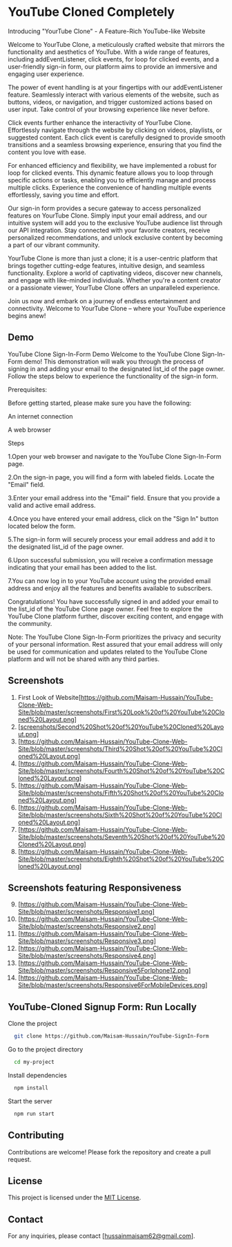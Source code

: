 # YouTube Cloned Completely

Introducing "YourTube Clone" - A Feature-Rich YouTube-like Website

Welcome to YourTube Clone, a meticulously crafted website that mirrors the functionality and aesthetics of YouTube. With a wide range of features, including addEventListener, click events, for loop for clicked events, and a user-friendly sign-in form, our platform aims to provide an immersive and engaging user experience.

The power of event handling is at your fingertips with our addEventListener feature. Seamlessly interact with various elements of the website, such as buttons, videos, or navigation, and trigger customized actions based on user input. Take control of your browsing experience like never before.

Click events further enhance the interactivity of YourTube Clone. Effortlessly navigate through the website by clicking on videos, playlists, or suggested content. Each click event is carefully designed to provide smooth transitions and a seamless browsing experience, ensuring that you find the content you love with ease.

For enhanced efficiency and flexibility, we have implemented a robust for loop for clicked events. This dynamic feature allows you to loop through specific actions or tasks, enabling you to efficiently manage and process multiple clicks. Experience the convenience of handling multiple events effortlessly, saving you time and effort.

Our sign-in form provides a secure gateway to access personalized features on YourTube Clone. Simply input your email address, and our intuitive system will add you to the exclusive YouTube audience list through our API integration. Stay connected with your favorite creators, receive personalized recommendations, and unlock exclusive content by becoming a part of our vibrant community.

YourTube Clone is more than just a clone; it is a user-centric platform that brings together cutting-edge features, intuitive design, and seamless functionality. Explore a world of captivating videos, discover new channels, and engage with like-minded individuals. Whether you're a content creator or a passionate viewer, YourTube Clone offers an unparalleled experience.

Join us now and embark on a journey of endless entertainment and connectivity. Welcome to YourTube Clone – where your YouTube experience begins anew!



## Demo

YouTube Clone Sign-In-Form Demo
Welcome to the YouTube Clone Sign-In-Form demo! This demonstration will walk you through the process of signing in and adding your email to the designated list_id of the page owner. Follow the steps below to experience the functionality of the sign-in form.

Prerequisites:

Before getting started, please make sure you have the following:

An internet connection

A web browser

Steps

1.Open your web browser and navigate to the YouTube Clone Sign-In-Form page.

2.On the sign-in page, you will find a form with labeled fields. Locate the "Email" field.

3.Enter your email address into the "Email" field. Ensure that you provide a valid and active email address.

4.Once you have entered your email address, click on the "Sign In" button located below the form.

5.The sign-in form will securely process your email address and add it to the designated list_id of the page owner.

6.Upon successful submission, you will receive a confirmation message indicating that your email has been added to the list.

7.You can now log in to your YouTube account using the provided email address and enjoy all the features and benefits available to subscribers.

Congratulations! You have successfully signed in and added your email to the list_id of the YouTube Clone page owner. Feel free to explore the YouTube Clone platform further, discover exciting content, and engage with the community.

Note: The YouTube Clone Sign-In-Form prioritizes the privacy and security of your personal information. Rest assured that your email address will only be used for communication and updates related to the YouTube Clone platform and will not be shared with any third parties.


## Screenshots

1. First Look of Website[https://github.com/Maisam-Hussain/YouTube-Clone-Web-Site/blob/master/screenshots/First%20Look%20of%20YouTube%20Cloned%20Layout.png]
2. [[screenshots/Second%20Shot%20of%20YouTube%20Cloned%20Layout.png](https://github.com/Maisam-Hussain/YouTube-Clone-Web-Site/blob/master/screenshots/Second%20Shot%20of%20YouTube%20Cloned%20Layout.png)]
3. [https://github.com/Maisam-Hussain/YouTube-Clone-Web-Site/blob/master/screenshots/Third%20Shot%20of%20YouTube%20Cloned%20Layout.png]
4. [https://github.com/Maisam-Hussain/YouTube-Clone-Web-Site/blob/master/screenshots/Fourth%20Shot%20of%20YouTube%20Cloned%20Layout.png]
5. [https://github.com/Maisam-Hussain/YouTube-Clone-Web-Site/blob/master/screenshots/Fifth%20Shot%20of%20YouTube%20Cloned%20Layout.png]
6. [https://github.com/Maisam-Hussain/YouTube-Clone-Web-Site/blob/master/screenshots/Sixth%20Shot%20of%20YouTube%20Cloned%20Layout.png]
7. [https://github.com/Maisam-Hussain/YouTube-Clone-Web-Site/blob/master/screenshots/Seventh%20Shot%20of%20YouTube%20Cloned%20Layout.png]
8. [https://github.com/Maisam-Hussain/YouTube-Clone-Web-Site/blob/master/screenshots/Eighth%20Shot%20of%20YouTube%20Cloned%20Layout.png]
## Screenshots featuring Responsiveness
9. [https://github.com/Maisam-Hussain/YouTube-Clone-Web-Site/blob/master/screenshots/Responsive1.png]
10. [https://github.com/Maisam-Hussain/YouTube-Clone-Web-Site/blob/master/screenshots/Responsive2.png]
11. [https://github.com/Maisam-Hussain/YouTube-Clone-Web-Site/blob/master/screenshots/Responsive3.png]
12. [https://github.com/Maisam-Hussain/YouTube-Clone-Web-Site/blob/master/screenshots/Responsive4.png]
13. [https://github.com/Maisam-Hussain/YouTube-Clone-Web-Site/blob/master/screenshots/Responsive5ForIphone12.png]
14. [https://github.com/Maisam-Hussain/YouTube-Clone-Web-Site/blob/master/screenshots/Responsive6ForMobileDevices.png]


## YouTube-Cloned Signup Form: Run Locally

Clone the project

```bash
  git clone https://github.com/Maisam-Hussain/YouTube-SignIn-Form
```

Go to the project directory

```bash
  cd my-project
```

Install dependencies

```bash
  npm install
```

Start the server

```bash
  npm run start
```



## Contributing

Contributions are welcome! Please fork the repository and create a pull request.

## License

This project is licensed under the [MIT License](LICENSE).

## Contact

For any inquiries, please contact [hussainmaisam62@gmail.com].

